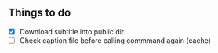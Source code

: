 ## Things to do

- [x] Download subtitle into public dir.
- [ ] Check caption file before calling commmand again (cache)
